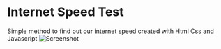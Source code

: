 # Internet Speed Test
Simple method to find out our internet speed created with Html Css and Javascript
![Screenshot](https://github.com/Rezamns/Internet-speed-test/assets/57560653/db5ac838-ce60-434d-9b0e-5069ccaf75a4)
